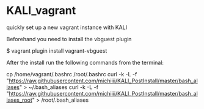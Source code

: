 # KALI_vagrant
quickly set up a new vagrant instance with KALI


Beforehand you need to install the vbguest plugin

$ vagrant plugin install vagrant-vbguest

After the install run the following commands from the terminal:

cp /home/vagrant/.bashrc /root/.bashrc
curl -k -L -f "https://raw.githubusercontent.com/michiiii/KALI_PostInstall/master/bash_aliases" > ~/.bash_aliases
curl -k -L -f "https://raw.githubusercontent.com/michiiii/KALI_PostInstall/master/bash_aliases_root" > /root/.bash_aliases


